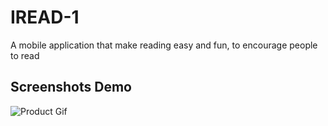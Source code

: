 # IREAD-1
A mobile application that make reading easy and fun, to encourage people to read

## Screenshots Demo
![Product Gif](./Screenshots/output.gif)

